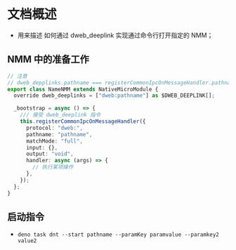 # 文档概述

- 用来描述 如何通过 dweb_deeplink 实现通过命令行打开指定的 NMM；

## NMM 中的准备工作

```ts
// 注意
// dweb_depplinks.pathname === registerCommonIpcOnMessageHandler.pathname
export class NameNMM extends NativeMicroModule {
  override dweb_deeplinks = ["dweb:pathname"] as $DWEB_DEEPLINK[];

  _bootstrap = async () => {
    /// 接受 dweb_deeplink 指令
    this.registerCommonIpcOnMessageHandler({
      protocol: "dweb:",
      pathname: "pathname",
      matchMode: "full",
      input: {},
      output: "void",
      handler: async (args) => {
        // 执行某项操作
      },
    });
  };
}
```

## 启动指令

<!-- pathname === dweb_deeplink.pathname -->

- `deno task dnt --start pathname --paramKey paramvalue --paramkey2 value2`
